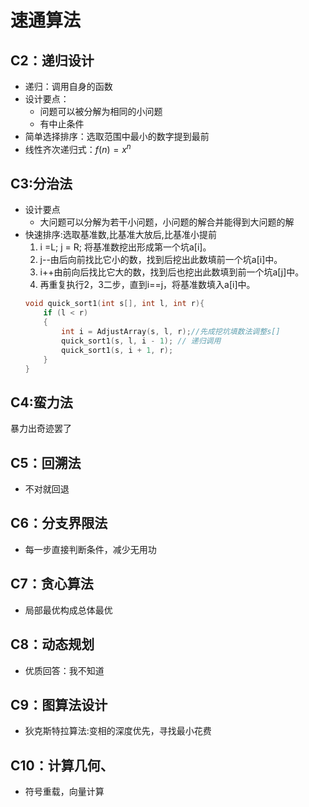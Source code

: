 # 速通算法
## C2：递归设计
* 递归：调用自身的函数
* 设计要点：
    * 问题可以被分解为相同的小问题
    * 有中止条件
* 简单选择排序：选取范围中最小的数字提到最前
* 线性齐次递归式：$f(n)=x^{n}$
## C3:分治法
* 设计要点
    * 大问题可以分解为若干小问题，小问题的解合并能得到大问题的解
* 快速排序:选取基准数,比基准大放后,比基准小提前
    1. i =L; j = R; 将基准数挖出形成第一个坑a[i]。
    1. j--由后向前找比它小的数，找到后挖出此数填前一个坑a[i]中。
    1. i++由前向后找比它大的数，找到后也挖出此数填到前一个坑a[j]中。
    1. 再重复执行2，3二步，直到i==j，将基准数填入a[i]中。
    ```c
    void quick_sort1(int s[], int l, int r){
        if (l < r)
        {
            int i = AdjustArray(s, l, r);//先成挖坑填数法调整s[]
            quick_sort1(s, l, i - 1); // 递归调用 
            quick_sort1(s, i + 1, r);
        }
    }
    ```
## C4:蛮力法
暴力出奇迹罢了
## C5：回溯法
* 不对就回退
## C6：分支界限法
* 每一步直接判断条件，减少无用功
## C7：贪心算法
* 局部最优构成总体最优
## C8：动态规划
* 优质回答：我不知道
## C9：图算法设计
* 狄克斯特拉算法:变相的深度优先，寻找最小花费
## C10：计算几何、
* 符号重载，向量计算